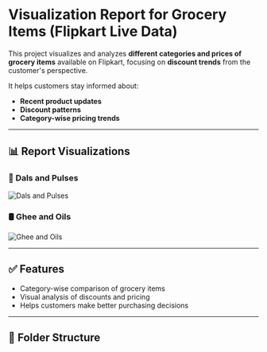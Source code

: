 # Visualization Report for Grocery Items (Flipkart Live Data)

This project visualizes and analyzes **different categories and prices of grocery items** available on Flipkart, focusing on **discount trends** from the customer's perspective. 

It helps customers stay informed about:
- **Recent product updates**
- **Discount patterns**
- **Category-wise pricing trends**

---

## 📊 Report Visualizations

### 🫘 Dals and Pulses
![Dals and Pulses](report_image/dals_and_pulses.png)

### 🛢️ Ghee and Oils
![Ghee and Oils](report_image/ghee_and_oils.png)

---

## ✅ Features
- Category-wise comparison of grocery items
- Visual analysis of discounts and pricing
- Helps customers make better purchasing decisions

---

## 📂 Folder Structure
